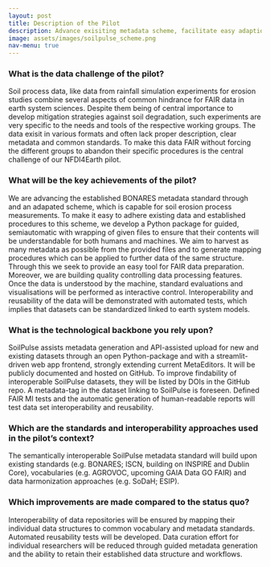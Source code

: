 ```yaml
---
layout: post
title: Description of the Pilot
description: Advance exisiting metadata scheme, facilitate easy adaption to existing (and future) soil erosion data, provide quality control tools.
image: assets/images/soilpulse_scheme.png
nav-menu: true
---
```


### What is the data challenge of the pilot?
Soil process data, like data from rainfall simulation experiments for erosion studies combine several aspects of common hindrance for FAIR data in earth system sciences. Despite them being of central importance to develop mitigation strategies against soil degradation, such experiments are very specific to the needs and tools of the respective working groups. The data exisit in various formats and often lack proper description, clear metadata and common standards. To make this data FAIR without forcing the different groups to abandon their specific procedures is the central challenge of our NFDI4Earth pilot.

### What will be the key achievements of the pilot?
We are advancing the established BONARES metadata standard through and an adapated scheme, which is capable for soil erosion process measurements. To make it easy to adhere existing data and established procedures to this scheme, we develop a Python package for guided, semiautomatic with wrapping of given files to ensure that their contents will be understandable for both humans and machines. We aim to harvest as many metadata as possible from the provided files and to generate mapping procedures which can be applied to further data of the same structure. Through this we seek to provide an easy tool for FAIR data preparation. 
Moreover, we are building quality controlling data processing features. Once the data is understood by the machine, standard evaluations and visualisations will be performed as interactive control. Interoperability and reusability of the data will be demonstrated with automated tests, which implies that datasets can be standardized linked to earth system models.

### What is the technological backbone you rely upon?
SoilPulse assists metadata generation and API-assisted upload for new and existing datasets through an open Python-package and with a streamlit-driven web app frontend, strongly extending current MetaEditors. It will be publicly documented and hosted on GitHub. To improve findability of interoperable SoilPulse datasets, they will be listed by DOIs in the GitHub repo. A metadata-tag in the dataset linking to SoilPulse is foreseen. Defined FAIR MI tests and the automatic generation of human-readable reports will test data set interoperability and reusability.

### Which are the standards and interoperability approaches used in the pilot’s context?
The semantically interoperable SoilPulse metadata standard will build upon existing standards (e.g. BONARES; ISCN, building on INSPIRE and Dublin Core), vocabularies (e.g. AGROVOC, upcoming GAIA Data GO FAIR) and data harmonization approaches (e.g. SoDaH; ESIP).

### Which improvements are made compared to the status quo?
Interoperability of data repositories will be ensured by mapping their individual data structures to common vocabulary and metadata standards. Automated reusability tests will be developed. Data curation effort for individual researchers will be reduced through guided metadata generation and the ability to retain their established data structure and workflows.
